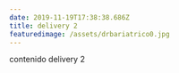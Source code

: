 ```yaml
---
date: 2019-11-19T17:38:38.686Z
title: delivery 2
featuredimage: /assets/drbariatrico0.jpg
---
```

contenido delivery 2
